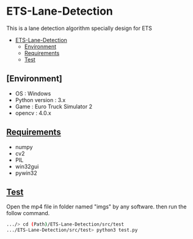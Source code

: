 # ETS-Lane-Detection

This is a lane detection algorithm specially design for ETS

- [ETS-Lane-Detection](#ets-lane-detection)
  - [Environment](#environment)
  - [Requirements](#requirements)
  - [Test](#test)

## [Environment]

- OS : Windows
- Python version : 3.x
- Game : Euro Truck Simulator 2
- opencv : 4.0.x

## [Requirements](requirements.txt)

- numpy
- cv2
- PIL
- win32gui
- pywin32

## [Test](src/test/test.py)

Open the mp4 file in folder named "imgs" by any software.
then run the follow command.

```bash
.../> cd (Path)/ETS-Lane-Detection/src/test
.../ETS-Lane-Detection/src/test> python3 test.py
```

